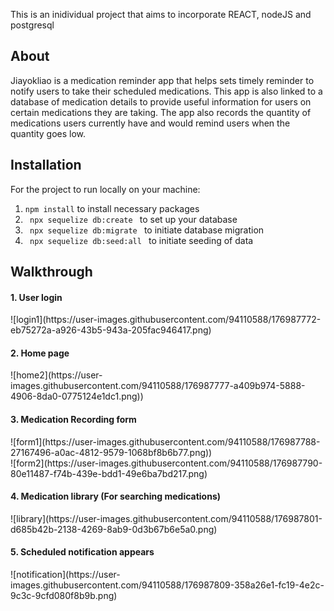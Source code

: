 This is an inidividual project that aims to incorporate REACT, nodeJS and postgresql 


## About 
Jiayokliao is a medication reminder app that helps sets timely reminder to notify users to take their scheduled medications. This app is also linked to a database of medication details to provide useful information for users on certain medications they are taking. The app also records the quantity of medications users currently have and would remind users when the quantity goes low. 

## Installation 
For the project to run locally on your machine: 
1. <code>npm install</code> to install necessary packages 
2. <code> npx sequelize db:create </code> to set up your database 
3. <code> npx sequelize db:migrate </code> to initiate database migration
4. <code> npx sequelize db:seed:all </code> to initiate seeding of data

## Walkthrough 
<h4> 1. User login </h4>
<div>![login1](https://user-images.githubusercontent.com/94110588/176987772-eb75272a-a926-43b5-943a-205fac946417.png)</div>

<h4> 2. Home page </h4>
<div>![home2](https://user-images.githubusercontent.com/94110588/176987777-a409b974-5888-4906-8da0-0775124e1dc1.png))</div>

<h4> 3. Medication Recording form  </h4>
<div>![form1](https://user-images.githubusercontent.com/94110588/176987788-27167496-a0ac-4812-9579-1068bf8b6b77.png))</div>
<div>![form2](https://user-images.githubusercontent.com/94110588/176987790-80e11487-f74b-439e-bdd1-49e6ba7bd217.png)</div>

<h4> 4. Medication library (For searching medications)  </h4>
<div> ![library](https://user-images.githubusercontent.com/94110588/176987801-d685b42b-2138-4269-8ab9-0d3b67b6e5a0.png)</div>

<h4> 5. Scheduled notification appears </h4>
<div>  ![notification](https://user-images.githubusercontent.com/94110588/176987809-358a26e1-fc19-4e2c-9c3c-9cfd080f8b9b.png)</div>

